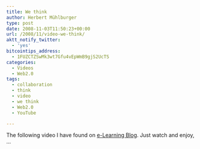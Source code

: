 ```yaml
---
title: We think
author: Herbert Mühlburger
type: post
date: 2008-11-03T11:50:23+00:00
url: /2008/11/video-we-think/
aktt_notify_twitter:
  - 'yes'
bitcointips_address:
  - 1FUZCTZSwMk3wt7Gfu4vEpWmB9gjS2UcTS
categories:
  - Videos
  - Web2.0
tags:
  - collaboration
  - think
  - video
  - we think
  - Web2.0
  - YouTube

---
```

The following video I have found on <a title="e-Learning Blog" href="http://elearningblog.tugraz.at/archives/1353" target="_blank">e-Learning Blog</a>. Just watch and enjoy, &#8230;